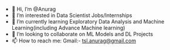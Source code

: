 - 👋 Hi, I’m @Anurag
- 👀 I’m interested in Data Scientist Jobs/Internships
- 🌱 I’m currently learning Exploratory Data Analysis and Machine Learning(including Advance Machine learning)
- 💞️ I’m looking to collaborate on ML Models and DL Projects
- 📫 How to reach me: Gmail:- tsl.anurag@gmail.com

<!---
Anuragtsl/Anuragtsl is a ✨ special ✨ repository because its `README.md` (this file) appears on your GitHub profile.
You can click the Preview link to take a look at your changes.
--->
